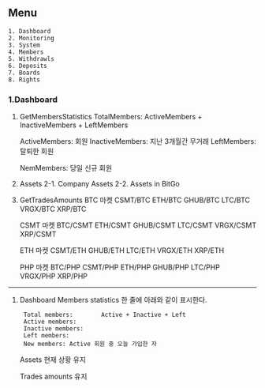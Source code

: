 ## Menu
    1. Dashboard
    2. Monitoring
    3. System
    4. Members
    5. Withdrawls
    6. Deposits
    7. Boards
    8. Rights
    

### 1.Dashboard
    
1. GetMembersStatistics
    TotalMembers: ActiveMembers + InactiveMembers + LeftMembers

    ActiveMembers: 회원
    InactiveMembers: 지난 3개월간 무거래
    LeftMembers: 탈퇴한 회원

    NemMembers: 당일 신규 회원
    
2. Assets
    2-1. Company Assets
    2-2. Assets in BitGo

3. GetTradesAmounts
    BTC 마켓
        CSMT/BTC
        ETH/BTC
        GHUB/BTC
        LTC/BTC
        VRGX/BTC
        XRP/BTC
    
    CSMT 마켓
        BTC/CSMT
        ETH/CSMT
        GHUB/CSMT
        LTC/CSMT
        VRGX/CSMT
        XRP/CSMT
        
    ETH 마켓
        CSMT/ETH
        GHUB/ETH
        LTC/ETH
        VRGX/ETH
        XRP/ETH
    
    PHP 마켓
        BTC/PHP
        CSMT/PHP
        ETH/PHP
        GHUB/PHP
        LTC/PHP
        VRGX/PHP
        XRP/PHP








---

1. Dashboard
    Members statistics
        한 줄에 아래와 같이 표시한다.
        
        Total members:        Active + Inactive + Left
        Active members:
        Inactive members:
        Left members:
        New members: Active 회원 중 오늘 가입한 자
        
    Assets
        현재 상황 유지
        
    Trades amounts
        유지
